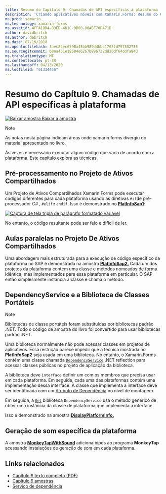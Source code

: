 ```yaml
---
title: Resumo do Capítulo 9. Chamadas de API específicas à plataforma
description: 'Criando aplicativos móveis com Xamarin.Forms: Resumo do Capítulo 9. Chamadas de API específicas à plataforma'
ms.prod: xamarin
ms.technology: xamarin-forms
ms.assetid: 4FFA1BD4-B3ED-461C-9B00-06ABF70D471D
author: davidbritch
ms.author: dabritch
ms.date: 07/19/2018
ms.openlocfilehash: 3aec84ec6598a45bb989d4bbc1705fd797382755
ms.sourcegitcommit: b0ea451e18504e6267b896732dd26df64ddfa843
ms.translationtype: MT
ms.contentlocale: pt-BR
ms.lasthandoff: 04/13/2020
ms.locfileid: "61334456"
---
```

# <a name="summary-of-chapter-9-platform-specific-api-calls"></a>Resumo do Capítulo 9. Chamadas de API específicas à plataforma

[![Baixar](~/media/shared/download.png) amostra Baixar a amostra](https://github.com/xamarin/xamarin-forms-book-samples/tree/master/Chapter09)

> [!NOTE] 
> As notas nesta página indicam áreas onde xamarin.forms divergiu do material apresentado no livro.

Às vezes é necessário executar algum código que varia de acordo com a plataforma. Este capítulo explora as técnicas.

## <a name="preprocessing-in-the-shared-asset-project"></a>Pré-processamento no Projeto de Ativos Compartilhados

Um Projeto de Ativos Compartilhados Xamarin.Forms pode executar códigos diferentes para cada plataforma usando as diretivas `#if`de pré-processador C# , `#elif`e `endif`. Isso é demonstrado no [**PlatInfoSap1**](https://github.com/xamarin/xamarin-forms-book-samples/tree/master/Chapter09/PlatInfoSap1):

[![Captura de tela tripla de parágrafo formatado variável](images/ch09fg01-small.png "Modelo do dispositivo e sistema operacional")](images/ch09fg01-large.png#lightbox "Modelo do dispositivo e sistema operacional")

No entanto, o código resultante pode ser feio e difícil de ler.

## <a name="parallel-classes-in-the-shared-asset-project"></a>Aulas paralelas no Projeto De Ativos Compartilhados

Uma abordagem mais estruturada para a execução de código específico da plataforma no SAP é demonstrada na amostra [**PlatInfoSap2.**](https://github.com/xamarin/xamarin-forms-book-samples/tree/master/Chapter09/PlatInfoSap2) Cada um dos projetos da plataforma contém uma classe e métodos nomeados de forma idêntica, mas implementados para essa plataforma em particular. O SAP então simplesmente instancia a classe e chama o método.

## <a name="dependencyservice-and-the-portable-class-library"></a>DependencyService e a Biblioteca de Classes Portáteis

> [!NOTE] 
> Bibliotecas de classe portáteis foram substituídas por bibliotecas padrão .NET. Todo o código de amostra do livro foi convertido para usar bibliotecas padrão .NET.

Uma biblioteca normalmente não pode acessar classes em projetos de aplicativos. Essa restrição parece impedir que a técnica mostrada no **PlatInfoSap2** seja usada em uma biblioteca. No entanto, o Xamarin.Forms contém uma classe chamada [`DependencyService`](xref:Xamarin.Forms.DependencyService) .NET reflection para acessar classes públicas no projeto de aplicação da biblioteca.

A biblioteca deve `interface` definir um com os membros que precisa usar em cada plataforma. Em seguida, cada uma das plataformas contém uma implementação dessa interface. A classe que implementa a interface deve ser identificada com um [Atributo de Dependência](xref:Xamarin.Forms.DependencyAttribute) no nível de montagem.

Em seguida, a [`Get`](xref:Xamarin.Forms.DependencyService.Get*) biblioteca `DependencyService` usa o método genérico de obter uma instância da classe de plataforma que implementa a interface.

Isso é demonstrado na amostra [**DisplayPlatformInfo.**](https://github.com/xamarin/xamarin-forms-book-samples/tree/master/Chapter09/DisplayPlatformInfo)

## <a name="platform-specific-sound-generation"></a>Geração de som específica da plataforma

A amostra [**MonkeyTapWithSound**](https://github.com/xamarin/xamarin-forms-book-samples/tree/master/Chapter09/MonkeyTapWithSound) adiciona bipes ao programa **MonkeyTap** acessando instalações de geração de som em cada plataforma.

## <a name="related-links"></a>Links relacionados

- [Capítulo 9 texto completo (PDF)](https://download.xamarin.com/developer/xamarin-forms-book/XamarinFormsBook-Ch09-Apr2016.pdf)
- [Capítulo 9 amostras](https://github.com/xamarin/xamarin-forms-book-samples/tree/master/Chapter09)
- [Serviço de dependência](~/xamarin-forms/app-fundamentals/dependency-service/index.md)

